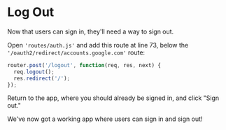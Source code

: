 # Log Out

Now that users can sign in, they'll need a way to sign out.

Open `'routes/auth.js'` and add this route at line 73, below the
`'/oauth2/redirect/accounts.google.com'` route:

```js
router.post('/logout', function(req, res, next) {
  req.logout();
  res.redirect('/');
});
```

Return to the app, where you should already be signed in, and click "Sign out."

We've now got a working app where users can sign in and sign out!
